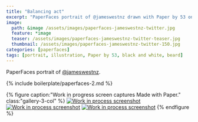 ```yaml
---
title: "Balancing act"
excerpt: "PaperFaces portrait of @jameswestnz drawn with Paper by 53 on an iPad."
image: 
  path: &image /assets/images/paperfaces-jameswestnz-twitter.jpg 
  feature: *image
  teaser: /assets/images/paperfaces-jameswestnz-twitter-teaser.jpg
  thumbnail: /assets/images/paperfaces-jameswestnz-twitter-150.jpg
categories: [paperfaces]
tags: [portrait, illustration, Paper by 53, black and white, beard]
---
```


PaperFaces portrait of [@jameswestnz](https://twitter.com/jameswestnz).

{% include boilerplate/paperfaces-2.md %}

{% figure caption:"Work in progress screen captures Made with Paper." class:"gallery-3-col" %}
[![Work in process screenshot](/assets/images/paperfaces-jameswestnz-process-1-600.jpg)](/assets/images/paperfaces-jameswestnz-process-1-lg.jpg) [![Work in process screenshot](/assets/images/paperfaces-jameswestnz-process-2-600.jpg)](/assets/images/paperfaces-jameswestnz-process-2-lg.jpg) [![Work in process screenshot](/assets/images/paperfaces-jameswestnz-process-3-600.jpg)](/assets/images/paperfaces-jameswestnz-process-3-lg.jpg)
{% endfigure %}
